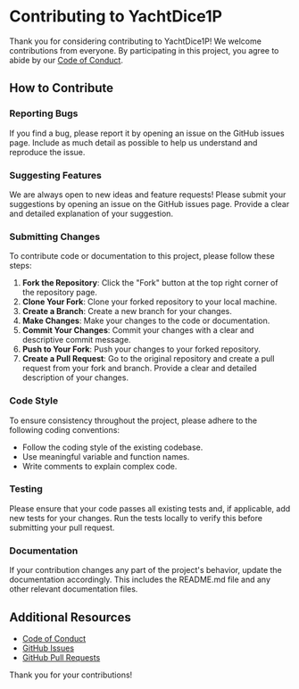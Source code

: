 # Contributing to YachtDice1P

Thank you for considering contributing to YachtDice1P! We welcome contributions from everyone. By participating in this project, you agree to abide by our [Code of Conduct](CODE_OF_CONDUCT.md).

## How to Contribute

### Reporting Bugs
If you find a bug, please report it by opening an issue on the GitHub issues page. Include as much detail as possible to help us understand and reproduce the issue.

### Suggesting Features
We are always open to new ideas and feature requests! Please submit your suggestions by opening an issue on the GitHub issues page. Provide a clear and detailed explanation of your suggestion.

### Submitting Changes
To contribute code or documentation to this project, please follow these steps:
1. **Fork the Repository**: Click the "Fork" button at the top right corner of the repository page.
2. **Clone Your Fork**: Clone your forked repository to your local machine.
3. **Create a Branch**: Create a new branch for your changes.
4. **Make Changes**: Make your changes to the code or documentation.
5. **Commit Your Changes**: Commit your changes with a clear and descriptive commit message.
6. **Push to Your Fork**: Push your changes to your forked repository.
7. **Create a Pull Request**: Go to the original repository and create a pull request from your fork and branch. Provide a clear and detailed description of your changes.

### Code Style
To ensure consistency throughout the project, please adhere to the following coding conventions:
- Follow the coding style of the existing codebase.
- Use meaningful variable and function names.
- Write comments to explain complex code.

### Testing
Please ensure that your code passes all existing tests and, if applicable, add new tests for your changes. Run the tests locally to verify this before submitting your pull request.

### Documentation
If your contribution changes any part of the project's behavior, update the documentation accordingly. This includes the README.md file and any other relevant documentation files.

## Additional Resources
- [Code of Conduct](CODE_OF_CONDUCT.md)
- [GitHub Issues](https://github.com/your-username/YachtDice1P/issues)
- [GitHub Pull Requests](https://github.com/your-username/YachtDice1P/pulls)

Thank you for your contributions!
